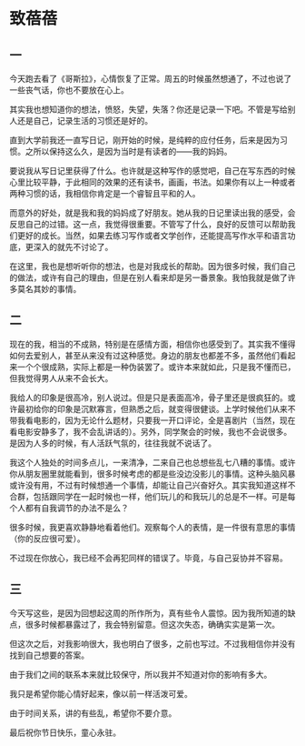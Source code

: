 # 致蓓蓓

## 一

今天跑去看了《哥斯拉》，心情恢复了正常。周五的时候虽然想通了，不过也说了一些丧气话，你也不要放在心上。

其实我也想知道你的想法，愤怒，失望，失落？你还是记录一下吧。不管是写给别人还是自己，记录生活的习惯还是好的。

直到大学前我还一直写日记，刚开始的时候，是纯粹的应付任务，后来是因为习惯。之所以保持这么久，是因为当时是有读者的——我的妈妈。

要说我从写日记里获得了什么。也许就是这种写作的感觉吧，自己在写东西的时候心里比较平静，于此相同的效果的还有读书，画画，书法。如果你有以上一种或者两种习惯的话，我相信你肯定是一个睿智且平和的人。

而意外的好处，就是我和我的妈妈成了好朋友。她从我的日记里读出我的感受，会反思自己的过错。这一点，我觉得很重要。不管写了什么，良好的反馈可以帮助我们更好的成长。当然，如果去练习写作或者文学创作，还能提高写作水平和语言功底，更深入的就先不讨论了。

在这里，我也是想听听你的想法，也是对我成长的帮助。因为很多时候，我们自己的做法，或许有自己的理由，但是在别人看来却是另一番景象。我怕我就是做了许多莫名其妙的事情。

## 二

现在的我，相当的不成熟，特别是在感情方面，相信你也感受到了。其实我不懂得如何去爱别人，甚至从来没有过这种感觉。身边的朋友也都差不多，虽然他们看起来一个个很成熟，实际上都是一种伪装罢了。或许本来就如此，只是我不懂而已，但我觉得男人从来不会长大。

我给人的印象是很高冷，别人说过。但是只是表面高冷，骨子里还是很疯狂的。或许最初给你的印象是沉默寡言，但熟悉之后，就变得很健谈。上学时候他们从来不带我看电影的，因为无论什么题材，只要我一开口评论，全是喜剧片（当然，现在看电影安静多了，我不会乱讲话的）。另外，同学聚会的时候，我也不会说很多。是因为人多的时候，有人活跃气氛的，往往我就不说话了。

我这个人独处的时间多点儿，一来清净，二来自己也总想些乱七八糟的事情。或许你从朋友圈里就能看到，很多时候考虑的都是些没边没影儿的事情。这种头脑风暴或许没有用，不过有时候想通一个事情，却能让自己兴奋好久。其实我知道这样不合群，包括跟同学在一起时候也一样，他们玩儿的和我玩儿的总是不一样。可是每个人都有自我调节的办法不是么？

很多时候，我更喜欢静静地看着他们。观察每个人的表情，是一件很有意思的事情（你的反应很可爱）。

不过现在你放心，我已经不会再犯同样的错误了。毕竟，与自己妥协并不容易。

## 三

今天写这些，是因为回想起这周的所作所为，真有些令人震惊。因为我所知道的缺点，很多时候都暴露过了，我会特别留意。但这次失态，确确实实是第一次。

但这次之后，对我影响很大，我也明白了很多，之前也写过。不过我相信你并没有找到自己想要的答案。

由于我们之间的联系本来就比较保守，所以我并不知道对你的影响有多大。

我只是希望你能心情好起来，像以前一样活泼可爱。

由于时间关系，讲的有些乱，希望你不要介意。

最后祝你节日快乐，童心永驻。
